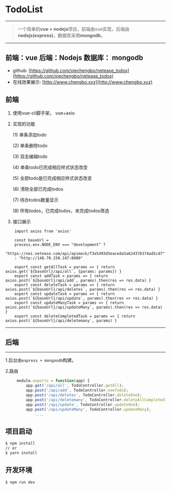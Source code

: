 
# TodoList #
---
> 一个简单的**vue + nodejs**项目，前端由vue实现，后端由**nodejs(express)**，数据库采用**mongodb**。 
---
**前端**：vue
**后端**：Nodejs
**数据库**： mongodb
---
- github: [https://github.com/xiechengbo/netease_todos](https://github.com/xiechengbo/netease_todos)
- 在线效果展示: [http://www.chengbo.xyz](http://www.chengbo.xyz)

## 前端 ##

 1. 使用vue-cli脚手架， vue+axio
 2. 实现的功能

    (1) 单条添加todo
    
    (2) 单条删除todo
    
    (3) 双击编辑todo
    
    (4) 单条todo已完成相应样式状态改变
    
    (5) 全部todo是已完成相应样式状态改变
    
    (6) 清除全部已完成todos
    
    (7) 待办todos数量显示
    
    (8) 所有todos，已完成todos，未完成todos筛选

  

 3. 接口展示

```
    import axios from 'axios'
    
    const baseUrl =
    process.env.NODE_ENV === "development" ?
    "https://nei.netease.com/api/apimock/f3e5d93d5eaceda5a624378374ad5cd7"
    : "http://148.70.150.147:8080"
    
    export const getAllTask = params => { return axios.get(`${baseUrl}/api/all`, {params: params}) }
    export const addTask = params => { return axios.post(`${baseUrl}/api/add`, params).then(res => res.data) }
    export const deleteTask = params => { return axios.post(`${baseUrl}/api/deletes`, params).then(res => res.data) }
    export const updateTask = params => { return axios.post(`${baseUrl}/api/update`, params).then(res => res.data) }
    export const updateManyTask = params => { return axios.post(`${baseUrl}/api/updateMany`, params).then(res => res.data) }
    export const deleteCompletedTask = params => { return axios.post(`${baseUrl}/api/deletemany`, params) }
```
---

## 后端 ##
---
1.后台由`express + mongoodb`构建。

2.路由

   ```javascript
        module.exports = function(app) {
            app.get('/api/all', TodoController.getAll);
            app.post('/api/add', TodoController.newTodo);
            app.post('/api/deletes', TodoController.deleteOne);
            app.post('/api/deletemany', TodoController.deleteAllCompleted);
            app.post('/api/update', TodoController.updateOne);
            app.post('/api/updateMany', TodoController.updateMany);
                ....
   ```
## 项目启动
```bash
$ npm install
// or
$ yarn install
```
## 开发环境

```bash
$ npm run dev
```

